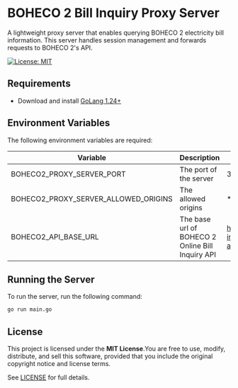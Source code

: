 # BOHECO 2 Bill Inquiry Proxy Server

A lightweight proxy server that enables querying BOHECO 2 electricity bill information. This server handles session management and forwards requests to BOHECO 2's API.

[![License: MIT](https://img.shields.io/badge/License-MIT-yellow.svg)](https://opensource.org/licenses/MIT)

## Requirements

- Download and install [GoLang 1.24+](https://go.dev/doc/install)

## Environment Variables

The following environment variables are required:

| Variable | Description | Default |
| --- | --- | --- |
| BOHECO2_PROXY_SERVER_PORT | The port of the server | 3000 |
| BOHECO2_PROXY_SERVER_ALLOWED_ORIGINS | The allowed origins | * |
| BOHECO2_API_BASE_URL | The base url of BOHECO 2 Online Bill Inquiry API  | https://bill-inquiry-api.onrender.com |

## Running the Server

To run the server, run the following command:
```bash
go run main.go
```

## License

This project is licensed under the **MIT License**.You are free to use, modify, distribute, and sell this software, provided that you include the original copyright notice and license terms.


See [LICENSE](./LICENSE) for full details.